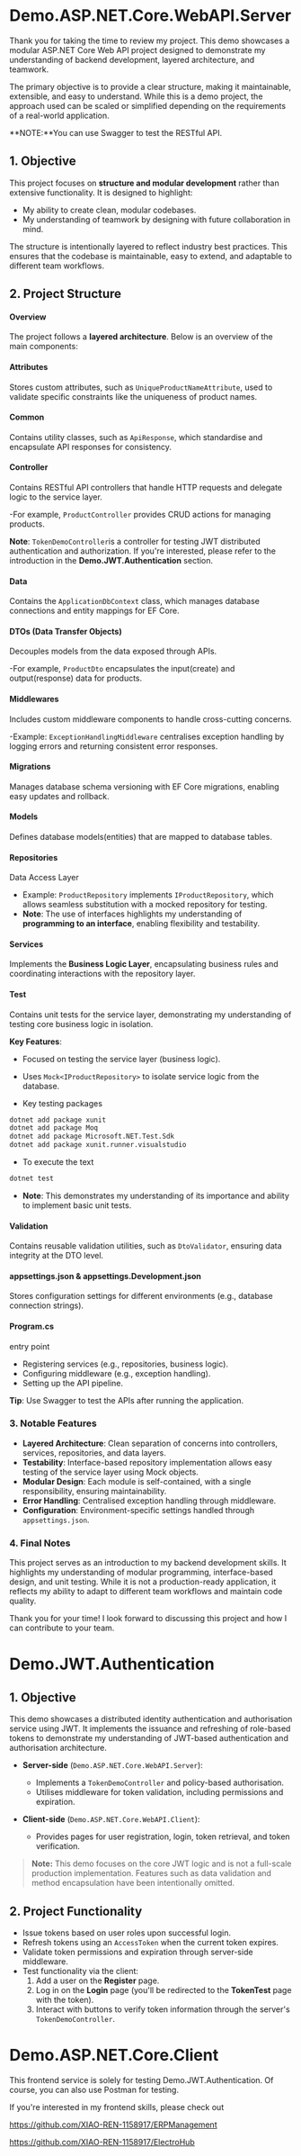 # Demo.ASP.NET.Core.WebAPI.Server



Thank you for taking the time to review my project. This demo showcases a modular ASP.NET Core Web API project designed to demonstrate my understanding of backend development, layered architecture, and teamwork.

The primary objective is to provide a clear structure, making it maintainable, extensible, and easy to understand. While this is a demo project, the approach used can be scaled or simplified depending on the requirements of a real-world application.

**NOTE:**You can use Swagger to test the RESTful API.

## 1. Objective

This project focuses on **structure and modular development** rather than extensive functionality. It is designed to highlight:

- My ability to create clean, modular codebases.
- My understanding of teamwork by designing with future collaboration in mind.

The structure is intentionally layered to reflect industry best practices. This ensures that the codebase is maintainable, easy to extend, and adaptable to different team workflows.



## 2. Project Structure

#### Overview

The project follows a **layered architecture**. Below is an overview of the main components:

#### Attributes

Stores custom attributes, such as `UniqueProductNameAttribute`, used to validate specific constraints like the uniqueness of product names.

#### Common

Contains utility classes, such as `ApiResponse`, which standardise and encapsulate API responses for consistency.

#### Controller

Contains RESTful API controllers that handle HTTP requests and delegate logic to the service layer.

-For example, `ProductController` provides CRUD actions for managing products.

**Note**: `TokenDemoController`is a controller for testing JWT distributed authentication and authorization. If you're interested, please refer to the introduction in the **Demo.JWT.Authentication** section.

#### Data

Contains the `ApplicationDbContext` class, which manages database connections and entity mappings for EF Core.

#### DTOs (Data Transfer Objects)

Decouples models from the data exposed through APIs.

-For example, `ProductDto` encapsulates the input(create) and output(response) data for products.

#### Middlewares

Includes custom middleware components to handle cross-cutting concerns.

-Example: `ExceptionHandlingMiddleware` centralises exception handling by logging errors and returning consistent error responses.

#### Migrations

Manages database schema versioning with EF Core migrations, enabling easy updates and rollback.

#### Models

Defines database models(entities) that are mapped to database tables.

#### Repositories

Data Access Layer

- Example: `ProductRepository` implements `IProductRepository`, which allows seamless substitution with a mocked repository for testing.
- **Note**: The use of interfaces highlights my understanding of **programming to an interface**, enabling flexibility and testability.

#### Services

Implements the **Business Logic Layer**, encapsulating business rules and coordinating interactions with the repository layer.

#### Test

Contains unit tests for the service layer, demonstrating my understanding of testing core business logic in isolation.

**Key Features**:

- Focused on testing the service layer (business logic).


- Uses `Mock<IProductRepository>` to isolate service logic from the database.


- Key testing packages

```bash
dotnet add package xunit
dotnet add package Moq
dotnet add package Microsoft.NET.Test.Sdk
dotnet add package xunit.runner.visualstudio
```

- To execute the text

```bash
dotnet test
```

- **Note**: This demonstrates my understanding of its importance and ability to implement basic unit tests.

#### Validation

Contains reusable validation utilities, such as `DtoValidator`, ensuring data integrity at the DTO level.

#### appsettings.json & appsettings.Development.json

Stores configuration settings for different environments (e.g., database connection strings).

#### Program.cs

entry point

- Registering services (e.g., repositories, business logic).
- Configuring middleware (e.g., exception handling).
- Setting up the API pipeline.

**Tip**: Use Swagger to test the APIs after running the application.

### **3. Notable Features**

- **Layered Architecture**: Clean separation of concerns into controllers, services, repositories, and data layers.
- **Testability**: Interface-based repository implementation allows easy testing of the service layer using Mock objects.
- **Modular Design**: Each module is self-contained, with a single responsibility, ensuring maintainability.
- **Error Handling**: Centralised exception handling through middleware.
- **Configuration**: Environment-specific settings handled through `appsettings.json`.

### **4.  Final Notes**

This project serves as an introduction to my backend development skills. It highlights my understanding of modular programming, interface-based design, and unit testing. While it is not a production-ready application, it reflects my ability to adapt to different team workflows and maintain code quality.

Thank you for your time! I look forward to discussing this project and how I can contribute to your team.



# Demo.JWT.Authentication

## 1. Objective

This demo showcases a distributed identity authentication and authorisation service using JWT. It implements the issuance and refreshing of role-based tokens to demonstrate my understanding of JWT-based authentication and authorisation architecture.

- **Server-side** (`Demo.ASP.NET.Core.WebAPI.Server`): 
  - Implements a `TokenDemoController` and policy-based authorisation.
  - Utilises middleware for token validation, including permissions and expiration.

- **Client-side** (`Demo.ASP.NET.Core.WebAPI.Client`): 
  - Provides pages for user registration, login, token retrieval, and token verification.

> **Note:** This demo focuses on the core JWT logic and is not a full-scale production implementation. Features such as data validation and method encapsulation have been intentionally omitted.

## 2. Project Functionality

- Issue tokens based on user roles upon successful login.
- Refresh tokens using an `AccessToken` when the current token expires.
- Validate token permissions and expiration through server-side middleware.
- Test functionality via the client:
  1. Add a user on the **Register** page.
  2. Log in on the **Login** page (you'll be redirected to the **TokenTest** page with the token).
  3. Interact with buttons to verify token information through the server's `TokenDemoController`.


# Demo.ASP.NET.Core.Client

This frontend service is solely for testing Demo.JWT.Authentication. Of course, you can also use Postman for testing.

If you're interested in my frontend skills, please check out 

https://github.com/XIAO-REN-1158917/ERPManagement

https://github.com/XIAO-REN-1158917/ElectroHub